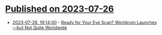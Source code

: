 # [Published on 2023-07-26](index.md)

* [2023-07-26, 19:14:00](https://soylentnews.org/article.pl?sid=23/07/26/0444255&from=rss) - [Ready for Your Eye Scan? Worldcoin Launches—but Not Quite Worldwide](https://soylentnews.org/article.pl?sid=23/07/26/0444255&from=rss)
